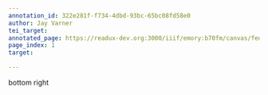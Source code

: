```yaml
---
annotation_id: 322e281f-f734-4dbd-93bc-65bc08fd58e0
author: Jay Varner
tei_target: 
annotated_page: https://readux-dev.org:3000/iiif/emory:b70fm/canvas/fedora:emory:gz6dp
page_index: 1
target: 

---
```

<p>bottom right</p>